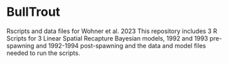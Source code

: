# BullTrout
Rscripts and data files for Wohner et al. 2023
This repository includes 3 R Scripts for 3 Linear Spatial Recapture Bayesian models, 1992 and 1993 pre-spawning and 1992-1994 post-spawning and the data and model files needed to run the scripts.
